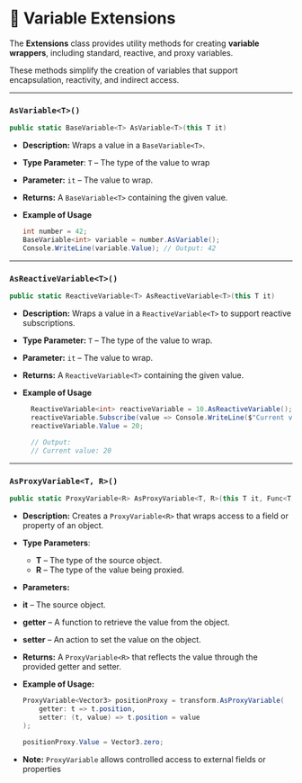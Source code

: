 # 🧩 Variable Extensions

The **Extensions** class provides utility methods for creating **variable wrappers**, including standard, reactive, and proxy variables.  

These methods simplify the creation of variables that support encapsulation, reactivity, and indirect access.

---

### `AsVariable<T>()`
```csharp
public static BaseVariable<T> AsVariable<T>(this T it)
```
- **Description:** Wraps a value in a `BaseVariable<T>`.
- **Type Parameter**: `T` – The type of the value to wrap
- **Parameter:** `it` – The value to wrap.
- **Returns:** A `BaseVariable<T>` containing the given value.
- **Example of Usage**
    
    ```csharp
    int number = 42;
    BaseVariable<int> variable = number.AsVariable();
    Console.WriteLine(variable.Value); // Output: 42
    ```
---
### `AsReactiveVariable<T>()`
```csharp
public static ReactiveVariable<T> AsReactiveVariable<T>(this T it)
```
- **Description:** Wraps a value in a `ReactiveVariable<T>` to support reactive subscriptions.
- **Type Parameter:** `T` – The type of the value to wrap.
- **Parameter:** `it` – The value to wrap.
- **Returns:** A `ReactiveVariable<T>` containing the given value.
- **Example of Usage**
    
  ```csharp
    ReactiveVariable<int> reactiveVariable = 10.AsReactiveVariable();
    reactiveVariable.Subscribe(value => Console.WriteLine($"Current value: {value}"));
    reactiveVariable.Value = 20; 
    
    // Output:
    // Current value: 20
    ```
---

### `AsProxyVariable<T, R>()`
```csharp
public static ProxyVariable<R> AsProxyVariable<T, R>(this T it, Func<T, R> getter, Action<T, R> setter)
```
- **Description:** Creates a `ProxyVariable<R>` that wraps access to a field or property of an object.
- **Type Parameters**:
  - **T** – The type of the source object.
  - **R** – The type of the value being proxied.
- **Parameters:**
- **it** – The source object.
- **getter** – A function to retrieve the value from the object.
- **setter** – An action to set the value on the object.
- **Returns:** A `ProxyVariable<R>` that reflects the value through the provided getter and setter.
- **Example of Usage:**

    ```csharp
    ProxyVariable<Vector3> positionProxy = transform.AsProxyVariable(
        getter: t => t.position, 
        setter: (t, value) => t.position = value
    );
    
    positionProxy.Value = Vector3.zero;
    ```
- **Note:** `ProxyVariable` allows controlled access to external fields or properties
